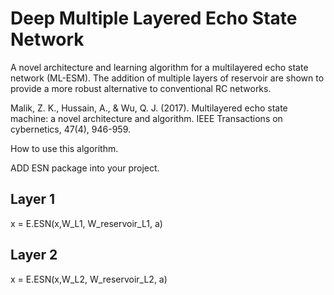 # Deep Multiple Layered Echo State Network

A novel architecture and learning algorithm for a multilayered echo state network (ML-ESM). The addition
of multiple layers of reservoir are shown to provide a more robust alternative to conventional RC networks.

Malik, Z. K., Hussain, A., & Wu, Q. J. (2017). Multilayered echo state machine: a novel architecture and algorithm. IEEE Transactions on cybernetics, 47(4), 946-959.


How to use this algorithm.


ADD ESN package into your project.


## Layer 1
x = E.ESN(x,W_L1, W_reservoir_L1, a)

## Layer 2

x = E.ESN(x,W_L2, W_reservoir_L2, a)